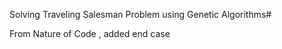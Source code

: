Solving Traveling Salesman Problem using Genetic Algorithms#


From Nature of Code ,
added end case
